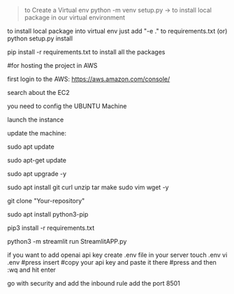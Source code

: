 > to Create a Virtual env 
    python -m venv <env-name>
setup.py -> to install local package in our virtual environment

to install local package into virtual env just add "-e ." to requirements.txt (or)
python setup.py install

pip install -r requirements.txt to install all the packages

#for hosting the project in AWS 

first login to the AWS: https://aws.amazon.com/console/

search about the EC2

you need to config the UBUNTU Machine

launch the instance

update the machine:

sudo apt update

sudo apt-get update

sudo apt upgrade -y

sudo apt install git curl unzip tar make sudo vim wget -y

git clone "Your-repository"

sudo apt install python3-pip

pip3 install -r requirements.txt

python3 -m streamlit run StreamlitAPP.py

if you want to add openai api key
create .env file in your server touch .env
vi .env #press insert #copy your api key and paste it there #press and then :wq and hit enter

go with security and add the inbound rule add the port 8501
